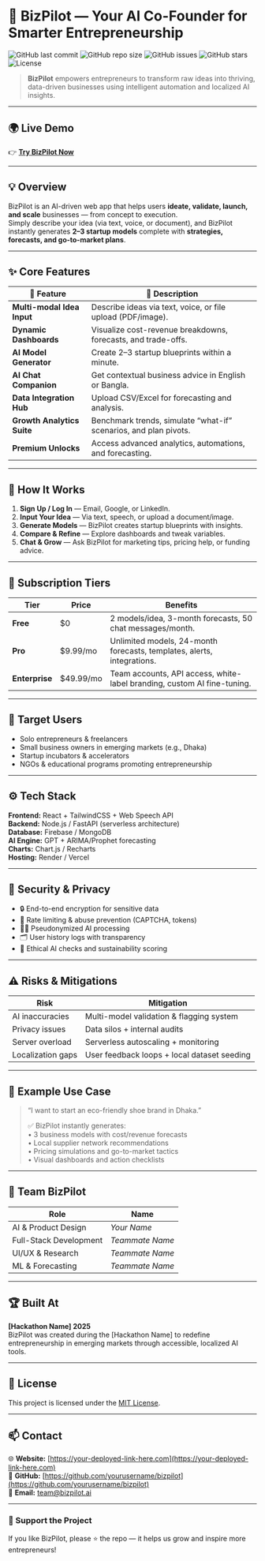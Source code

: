 # 🚀 BizPilot — Your AI Co-Founder for Smarter Entrepreneurship  

![GitHub last commit](https://img.shields.io/github/last-commit/yourusername/bizpilot)
![GitHub repo size](https://img.shields.io/github/repo-size/yourusername/bizpilot)
![GitHub issues](https://img.shields.io/github/issues/yourusername/bizpilot)
![GitHub stars](https://img.shields.io/github/stars/yourusername/bizpilot?style=social)
![License](https://img.shields.io/badge/license-MIT-blue.svg)

> **BizPilot** empowers entrepreneurs to transform raw ideas into thriving, data-driven businesses using intelligent automation and localized AI insights.

---

## 🌍 Live Demo
👉 **[Try BizPilot Now](https://your-deployed-link-here.com)**  

---

## 💡 Overview  
BizPilot is an AI-driven web app that helps users **ideate, validate, launch, and scale** businesses — from concept to execution.  
Simply describe your idea (via text, voice, or document), and BizPilot instantly generates **2–3 startup models** complete with **strategies, forecasts, and go-to-market plans**.

---

## ✨ Core Features  

| 🧩 Feature | 🚀 Description |
|------------|----------------|
| **Multi-modal Idea Input** | Describe ideas via text, voice, or file upload (PDF/image). |
| **Dynamic Dashboards** | Visualize cost-revenue breakdowns, forecasts, and trade-offs. |
| **AI Model Generator** | Create 2–3 startup blueprints within a minute. |
| **AI Chat Companion** | Get contextual business advice in English or Bangla. |
| **Data Integration Hub** | Upload CSV/Excel for forecasting and analysis. |
| **Growth Analytics Suite** | Benchmark trends, simulate “what-if” scenarios, and plan pivots. |
| **Premium Unlocks** | Access advanced analytics, automations, and forecasting. |

---

## 🧠 How It Works  

1. **Sign Up / Log In** — Email, Google, or LinkedIn.  
2. **Input Your Idea** — Via text, speech, or upload a document/image.  
3. **Generate Models** — BizPilot creates startup blueprints with insights.  
4. **Compare & Refine** — Explore dashboards and tweak variables.  
5. **Chat & Grow** — Ask BizPilot for marketing tips, pricing help, or funding advice.  

---

## 💎 Subscription Tiers  

| Tier | Price | Benefits |
|------|-------|-----------|
| **Free** | $0 | 2 models/idea, 3-month forecasts, 50 chat messages/month. |
| **Pro** | $9.99/mo | Unlimited models, 24-month forecasts, templates, alerts, integrations. |
| **Enterprise** | $49.99/mo | Team accounts, API access, white-label branding, custom AI fine-tuning. |

---

## 👥 Target Users  
- Solo entrepreneurs & freelancers  
- Small business owners in emerging markets (e.g., Dhaka)  
- Startup incubators & accelerators  
- NGOs & educational programs promoting entrepreneurship  

---

## ⚙️ Tech Stack  

**Frontend:** React + TailwindCSS + Web Speech API  
**Backend:** Node.js / FastAPI (serverless architecture)  
**Database:** Firebase / MongoDB  
**AI Engine:** GPT + ARIMA/Prophet forecasting  
**Charts:** Chart.js / Recharts  
**Hosting:** Render / Vercel  

---

## 🔐 Security & Privacy  

- 🔒 End-to-end encryption for sensitive data  
- 🧱 Rate limiting & abuse prevention (CAPTCHA, tokens)  
- 🕵️‍♀️ Pseudonymized AI processing  
- 🗂️ User history logs with transparency  
- 🌿 Ethical AI checks and sustainability scoring  

---

## ⚠️ Risks & Mitigations  

| Risk | Mitigation |
|------|-------------|
| AI inaccuracies | Multi-model validation & flagging system |
| Privacy issues | Data silos + internal audits |
| Server overload | Serverless autoscaling + monitoring |
| Localization gaps | User feedback loops + local dataset seeding |

---

## 🧩 Example Use Case  

> “I want to start an eco-friendly shoe brand in Dhaka.”  
>  
> ✅ BizPilot instantly generates:  
> • 3 business models with cost/revenue forecasts  
> • Local supplier network recommendations  
> • Pricing simulations and go-to-market tactics  
> • Visual dashboards and action checklists  

---

## 🧠 Team BizPilot  

| Role | Name |
|------|------|
| AI & Product Design | *Your Name* |
| Full-Stack Development | *Teammate Name* |
| UI/UX & Research | *Teammate Name* |
| ML & Forecasting | *Teammate Name* |

---

## 🏆 Built At  
**[Hackathon Name] 2025**  
BizPilot was created during the [Hackathon Name] to redefine entrepreneurship in emerging markets through accessible, localized AI tools.

---

## 📜 License  
This project is licensed under the [MIT License](LICENSE).

---

## 📫 Contact  

🌐 **Website:** [https://your-deployed-link-here.com](https://your-deployed-link-here.com)  
🐙 **GitHub:** [https://github.com/yourusername/bizpilot](https://github.com/yourusername/bizpilot)  
📧 **Email:** [team@bizpilot.ai](mailto:team@bizpilot.ai)

---

### 🌟 Support the Project  
If you like BizPilot, please ⭐ the repo — it helps us grow and inspire more entrepreneurs!  

